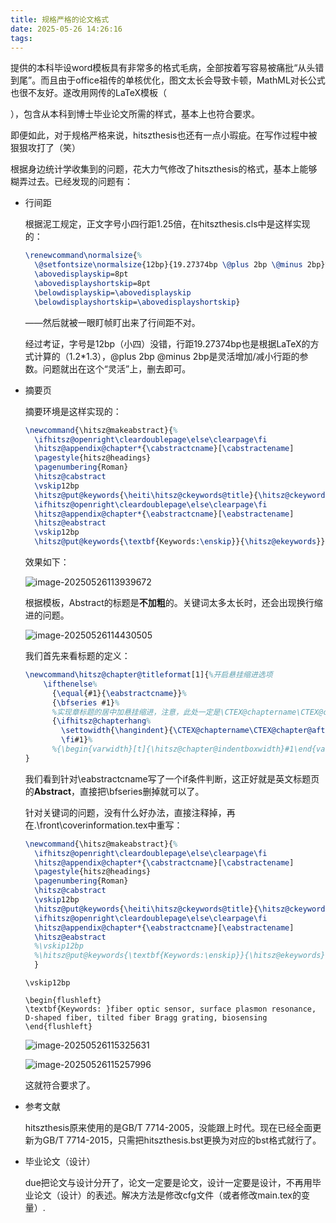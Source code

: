 ```yaml
---
title: 规格严格的论文格式
date: 2025-05-26 14:26:16
tags:
---
```


提供的本科毕设word模板具有非常多的格式毛病，全部按着写容易被痛批“从头错到尾”。而且由于office祖传的单核优化，图文太长会导致卡顿，MathML对长公式也很不友好。遂改用网传的LaTeX模板（

[hitszthesis]: https://github.com/YangLaTeX/hitszthesis	"hitszthesis"

），包含从本科到博士毕业论文所需的样式，基本上也符合要求。

即便如此，对于规格严格来说，hitszthesis也还有一点小瑕疵。在写作过程中被狠狠攻打了（笑）  

根据身边统计学收集到的问题，花大力气修改了hitszthesis的格式，基本上能够糊弄过去。已经发现的问题有：

-   行间距

    根据泥工规定，正文字号小四行距1.25倍，在hitszthesis.cls中是这样实现的：

    ```tex
    \renewcommand\normalsize{%
      \@setfontsize\normalsize{12bp}{19.27374bp \@plus 2bp \@minus 2bp}%
      \abovedisplayskip=8pt
      \abovedisplayshortskip=8pt
      \belowdisplayskip=\abovedisplayskip
      \belowdisplayshortskip=\abovedisplayshortskip}
    ```

    ——然后就被一眼盯帧盯出来了行间距不对。

    经过考证，字号是12bp（小四）没错，行距19.27374bp也是根据LaTeX的方式计算的（1.2*1.3），\@plus 2bp \@minus 2bp是灵活增加/减小行距的参数。问题就出在这个“灵活”上，删去即可。

-   摘要页

    摘要环境是这样实现的：

    ```tex
    \newcommand{\hitsz@makeabstract}{%
      \ifhitsz@openright\cleardoublepage\else\clearpage\fi
      \hitsz@appendix@chapter*{\cabstractcname}[\cabstractename]
      \pagestyle{hitsz@headings}
      \pagenumbering{Roman}
      \hitsz@cabstract
      \vskip12bp
      \hitsz@put@keywords{\heiti\hitsz@ckeywords@title}{\hitsz@ckeywords}
      \ifhitsz@openright\cleardoublepage\else\clearpage\fi
      \hitsz@appendix@chapter*{\eabstractcname}[\eabstractename]
      \hitsz@eabstract
      \vskip12bp
      \hitsz@put@keywords{\textbf{Keywords:\enskip}}{\hitsz@ekeywords}}
    ```

    效果如下：

    ![image-20250526113939672](D:\MoS2\hexo\source\fig\image-20250526113939672.png)

    根据模板，Abstract的标题是**不加粗**的。关键词太多太长时，还会出现换行缩进的问题。  

    ![image-20250526114430505](D:\MoS2\hexo\source\fig\image-20250526114430505.png)

    我们首先来看标题的定义：

    ```tex
    \newcommand\hitsz@chapter@titleformat[1]{%开启悬挂缩进选项
        \ifthenelse%
          {\equal{#1}{\eabstractcname}}%
          {\bfseries #1}%
          %实现章标题的居中加悬挂缩进，注意，此处一定是\CTEX@chaptername\CTEX@chapter@aftername, 否则是英文标题长度
          {\ifhitsz@chapterhang%
            \settowidth{\hangindent}{\CTEX@chaptername\CTEX@chapter@aftername}\hangafter=1
            \fi#1}%
          %{\begin{varwidth}[t]{\hitsz@chapter@indentboxwidth}#1\end{varwidth}}
    }
    ```

    我们看到针对\eabstractcname写了一个if条件判断，这正好就是英文标题页的**Abstract**，直接把\bfseries删掉就可以了。

    针对关键词的问题，没有什么好办法，直接注释掉，再在.\front\coverinformation.tex中重写：

    ```tex
    \newcommand{\hitsz@makeabstract}{%
      \ifhitsz@openright\cleardoublepage\else\clearpage\fi
      \hitsz@appendix@chapter*{\cabstractcname}[\cabstractename]
      \pagestyle{hitsz@headings}
      \pagenumbering{Roman}
      \hitsz@cabstract
      \vskip12bp
      \hitsz@put@keywords{\heiti\hitsz@ckeywords@title}{\hitsz@ckeywords}
      \ifhitsz@openright\cleardoublepage\else\clearpage\fi
      \hitsz@appendix@chapter*{\eabstractcname}[\eabstractename]
      \hitsz@eabstract
      %\vskip12bp
      %\hitsz@put@keywords{\textbf{Keywords:\enskip}}{\hitsz@ekeywords}
      }
    ```

    ```Tex
    \vskip12bp
    
    \begin{flushleft}
    \textbf{Keywords: }fiber optic sensor, surface plasmon resonance, D-shaped fiber, tilted fiber Bragg grating, biosensing
    \end{flushleft}
    ```

    ![image-20250526115325631](D:\MoS2\hexo\source\fig\image-20250526115325631.png)

    ![image-20250526115257996](D:\MoS2\hexo\source\fig\image-20250526115257996.png)

    这就符合要求了。

-   参考文献

    hitszthesis原来使用的是GB/T 7714-2005，没能跟上时代。现在已经全面更新为GB/T 7714-2015，只需把hitszthesis.bst更换为对应的bst格式就行了。

-   毕业论文（设计）

    due把论文与设计分开了，论文一定要是论文，设计一定要是设计，不再用毕业论文（设计）的表述。解决方法是修改cfg文件（或者修改main.tex的变量）.
